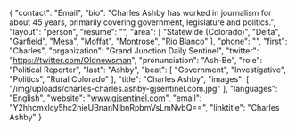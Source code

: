 {
  "contact": "Email",
  "bio": "Charles Ashby has worked in journalism for about 45 years, primarily covering government, legislature and politics.",
  "layout": "person",
  "resume": "",
  "area": [
    "Statewide (Colorado)",
    "Delta",
    "Garfield",
    "Mesa",
    "Moffat",
    "Montrose",
    "Rio Blanco"
  ],
  "phone": "",
  "first": "Charles",
  "organization": "Grand Junction Daily Sentinel",
  "twitter": "https://twitter.com/Oldnewsman",
  "pronunciation": "Ash-Be",
  "role": "Political Reporter",
  "last": "Ashby",
  "beat": [
    "Government",
    "Investigative",
    "Politics",
    "Rural Colorado"
  ],
  "title": "Charles Ashby",
  "images": [
    "/img/uploads/charles-charles.ashby-gjsentinel.com.jpg"
  ],
  "languages": "English",
  "website": "www.gjsentinel.com",
  "email": "Y2hhcmxlcy5hc2hieUBnanNlbnRpbmVsLmNvbQ==",
  "linktitle": "Charles Ashby"
}
